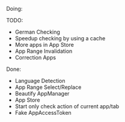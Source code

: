 Doing:

TODO:
* German Checking
* Speedup checking by using a cache
* More apps in App Store
* App Range Invalidation
* Correction Apps

Done:
* Language Detection
* App Range Select/Replace
* Beautify AppManager
* App Store
* Start only check action of current app/tab
* Fake AppAccessToken

